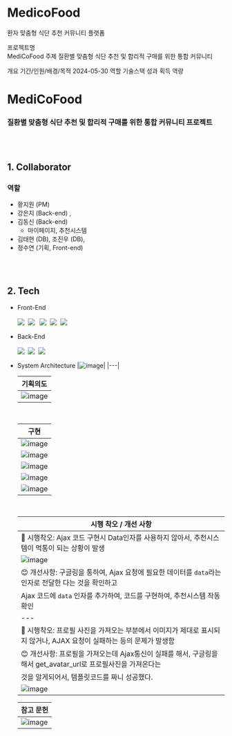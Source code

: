 # MedicoFood
환자 맞춤형 식단 추천 커뮤니티 플랫폼

프로젝트명  
MediCoFood
주제
질환별 맞춤형 식단 추천 및 합리적 구매를 위한 통합 커뮤니티

개요 기간/인원/배경/목적
2024-05-30
역할
기술스택
성과 획득 역량

# <b> MediCoFood </b>

### <b>질환별 맞춤형 식단 추천 및 합리적 구매를 위한 통합 커뮤니티 프로젝트</b>


<br><br>

## 1. Collaborator
### 역할
- 황지원 (PM)
- 강은지 (Back-end) ,
- 김동신 (Back-end)
  - 마이페이지, 추천시스템    
- 김태현 (DB), 조진우 (DB),
- 정수연 (기획, Front-end)

<br><br>

## 2. Tech
- Front-End
<br><br>
  <img src="https://img.shields.io/badge/HTML5-E34F26?style=flat-square&logo=HTML5&logoColor=white">&nbsp;
      <img src="https://img.shields.io/badge/CSS3-1572B6?style=flat-square&logo=CSS3&logoColor=white">&nbsp;
&nbsp;<img src="https://img.shields.io/badge/Figma-F24E1E?style=flat-square&logo=Figma&logoColor=white">&nbsp;
      <img src="https://img.shields.io/badge/JavaScript-E2BD40?style=flat-square&logo=JavaScript&logoColor=white">&nbsp;
      <img src="https://img.shields.io/badge/Chart.js-E97898?style=flat-square&logo=Chart.js&logoColor=white">&nbsp;
  <br>
- Back-End
<br><br>
      <img src="https://img.shields.io/badge/Python-3776AB?style=flat-square&logo=Python&logoColor=white">&nbsp;
      <img src="https://img.shields.io/badge/Mysql-4479A1?style=flat-square&logo=Mysql&logoColor=white">&nbsp;
      <img src="https://img.shields.io/badge/Django-0A3711?style=flat-square&logo=Django&logoColor=white">&nbsp;
  <br>
- System Architecture
  |![image](https://github.com/KimDong-gue/MedicoFood/assets/116249934/0080f043-7789-4255-9f80-b56fe61904c8)|
  |---|
  <br>
  
  |<div align='center'>기획의도</div>|
  |---|
  |![image](https://github.com/KimDong-gue/MedicoFood/assets/116249934/086e044a-41ce-45d2-ac98-f92f112d99e7)|

  
  <br>
  
  |<div align='center'>구현</div>|
  |---|
  |![image](https://github.com/KimDong-gue/MedicoFood/assets/116249934/a57055cc-75dc-4fe0-ad16-2d31444861a7)|
  |![image](https://github.com/KimDong-gue/MedicoFood/assets/116249934/a341c3a8-8e6d-4189-9ba3-08d94593c78c)|
  |![image](https://github.com/KimDong-gue/MedicoFood/assets/116249934/aad85d80-9cad-4cac-bd88-3b1bff246762)|
  |![image](https://github.com/KimDong-gue/MedicoFood/assets/116249934/d3b7f8d0-cc33-435e-9552-2b8169ba543c)|
  |![image](https://github.com/KimDong-gue/MedicoFood/assets/116249934/a211837a-d136-488d-bd36-a3298ca36c83)|



  <br>
  
  |시행 착오 / 개선 사항|
  |---|
  |🥸 시행착오: Ajax 코드 구현시 Data인자를 사용하지 않아서, 추천시스템이 먹통이 되는 상황이 발생|
  |![image](https://github.com/KimDong-gue/MedicoFood/assets/116249934/dd537a31-08ee-4cea-a153-25b931069151)|
  |😊 개선사항: 구글링을 통하여, Ajax 요청에 필요한 데이터를 `data`라는 인자로 전달한 다는 것을 확인하고|
  | Ajax 코드에 `data` 인자를 추가하여, 코드를 구현하여, 추천시스템 작동확인|
  |---|
  |🥸 시행착오: 프로필 사진을 가져오는 부분에서 이미지가 제대로 표시되지 않거나, AJAX 요청이 실패하는 등의 문제가 발생함|
  |😊 개선사항: 프로필을 가져오는데 Ajax통신이 실패를 해서, 구글링을 해서 get_avatar_url로 프로필사진을 가져온다는 
  | 것을 알게되어서, 템플릿코드를 짜니 성공했다. |
  |![image](https://github.com/KimDong-gue/MedicoFood/assets/116249934/f9e60018-e3f9-42eb-acd3-46c9de9ffa73)|
  
  
  |<div align='center'>참고 문헌</div>|
  |---|
  |![image](https://github.com/KimDong-gue/MedicoFood/assets/116249934/9f12d371-dcf1-426d-86af-038043a1186d)|
  <br>
  
</div>

